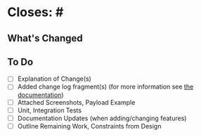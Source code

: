 <!--
    Thank you for your interest in contributing to Nautobot Ssot Unifi! Please note
    that our contribution policy recommends that a feature request or bug
    report be opened for approval prior to filing a pull request. This
    helps avoid wasting time and effort on something that we might not
    be able to accept.

    Please indicate the relevant feature request or bug report below.
-->

# Closes: #<ISSUE NUMBER GOES HERE>

## What's Changed

<!--
    Please include:
    - A summary of the proposed changes
    - A sectioned breakdown for larger features under ## subheadings
    - Screenshots, example payloads where relevant:
      - Before/After for bugfixes
      - Using a new feature
-->

## To Do

<!--
    Please feel free to update todos to keep track of your own notes for WIP PRs.
-->
- [ ] Explanation of Change(s)
- [ ] Added change log fragment(s) (for more information see [the documentation](https://docs.nautobot.com/projects/core/en/stable/development/#creating-changelog-fragments))
- [ ] Attached Screenshots, Payload Example
- [ ] Unit, Integration Tests
- [ ] Documentation Updates (when adding/changing features)
- [ ] Outline Remaining Work, Constraints from Design
